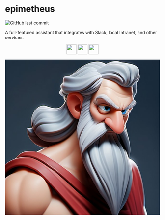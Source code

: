 # epimetheus

![GitHub last commit](https://img.shields.io/github/last-commit/danwiseman/epimetheus)

<script type='text/javascript' src='https://storage.ko-fi.com/cdn/widget/Widget_2.js'></script><script type='text/javascript'>kofiwidget2.init('Support Me on Ko-fi', '#29abe0', 'V7V110K9YZ');kofiwidget2.draw();</script> 


A full-featured assistant that integrates with Slack, local Intranet, and other services.

<p align="center">
    <img height="32" width="32" src="https://cdn.simpleicons.org/slack" />
    <img height="32" width="32" src="https://cdn.simpleicons.org/redis" />
    <img height="32" width="32" src="https://cdn.simpleicons.org/langchain" />
</p>

![epimetheus](assets/epimetheus-avatar.jpg)    

